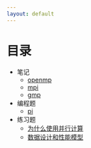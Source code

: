 ```yaml
---
layout: default
--- 
```


# 目录

* 笔记
  * [openmp](./note/openmp)
  * [mpi](./note/mpi)
  * [gmp](./note/gmp)
* 编程题
  * [pi](./pa/pi)
* 练习题
  * [为什么使用并行计算](./exercises/1)
  * [数据设计和性能模型](./exercises/4)
